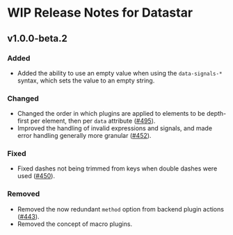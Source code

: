 # WIP Release Notes for Datastar

## v1.0.0-beta.2

### Added

- Added the ability to use an empty value when using the `data-signals-*` syntax, which sets the value to an empty string.

### Changed

- Changed the order in which plugins are applied to elements to be depth-first per element, then per `data` attribute ([#495](https://github.com/starfederation/datastar/issues/495)).
- Improved the handling of invalid expressions and signals, and made error handling generally more granular ([#452](https://github.com/starfederation/datastar/issues/452)).

### Fixed

- Fixed dashes not being trimmed from keys when double dashes were used ([#450](https://github.com/starfederation/datastar/issues/450)).

### Removed

- Removed the now redundant `method` option from backend plugin actions ([#443](https://github.com/starfederation/datastar/issues/443)).
- Removed the concept of macro plugins.